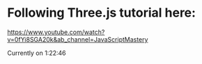# Following Three.js tutorial here:
https://www.youtube.com/watch?v=0fYi8SGA20k&ab_channel=JavaScriptMastery

Currently on 1:22:46
